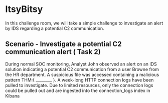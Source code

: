 # ItsyBitsy

In this challenge room, we will take a simple challenge to investigate an alert by IDS regarding a potential C2 communication.

## Scenario - Investigate a potential C2 communication alert ( Task 2)

During normal SOC monitoring, Analyst John observed an alert on an IDS solution indicating a potential C2 communication from a user Browne from the HR department. A suspicious file was accessed containing a malicious pattern THM:{ ________ }. A week-long HTTP connection logs have been pulled to investigate. Due to limited resources, only the connection logs could be pulled out and are ingested into the connection_logs index in Kibana

